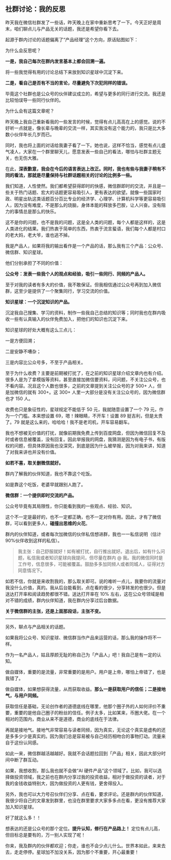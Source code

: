 ## 社群讨论：我的反思

昨天我在微信社群发了一些话，昨天晚上在家中重新思考了一下。今天正好是周末，咱们聊点儿与产品无关的话题，我还是希望你看下去。

起源于群内讨论的话题偏离了“产品经理”这个方向，原话贴图如下：

为什么会反思呢？

**一是，我自己每次在群内发言基本上都会回溯一遍。**

将一些我觉得有用的讨论总结下来放到知识星球中沉淀下来。

**二是，看自己是否有不当的言论，尽量避免下次犯同样的错误。** 

毕竟这个社群也是公众号的伙伴建议成立的，希望与更多的同行进行交流。我还是比较怕误导一些同行伙伴的。

为什么会有这篇文章呢？

昨天晚上我自己重新看我的一些发言的时候，觉得有点儿高高在上的感觉。说的不好听一点就是，像长辈与晚辈的交流一样，其实我没有这个能力的，我只是比大多数小伙伴年长几岁而已。

同时，我也将上面的对话给我妻子看了一下。她也说，这样不恰当，感觉有点儿盛气凌人，大家在一个群里聊天儿，愿意发表一些自己的看法，哪怕与社群主题无关，也无伤大雅。

在此，**深表歉意，我会在今后的语言表达上改正。同时，我也有些与我妻子稍有不同的看法，那就是尽量保持与社群话题相关的讨论的比例多一些。**

我们知道，人性使然。我们都希望获得即时的快感，微信群即时的交流，并且是一些关于热门话题、宏大的话题更容易吸引人，更有表达的欲望。就像一些国家时政、明星出轨这类话题百分百比专业的经济学、心理学、计算机科学等更容易吸引人，因为没有难度，不是那么的烧脑，身体本能的释放多巴胺，让人兴奋。没有阻力的事情总是那么的快乐。

这不是你的问题，也不是我的问题，这是全人类的问题，每个人都是这样的，这是人类进化的结果。我们热衷于简单的东西，热衷于流言蜚语，我们每个人都是村口的老大妈，老大爷，谁也逃不掉。

我是产品人，如果将我的输出看作是一个产品的话，那么我有三个产品：公众号、微信群、知识星球。

他们分别承担了不同的价值：

**公众号：发表一些我个人的观点和经验，吸引一些同行、同频的产品人。**

至于对我的读者有多大的价值，我不敢保证。但我相信通过公众号再到加入微信群，这至少是提供了一个聚集同行，学习交流的价值。

**知识星球：一个沉淀知识的产品。**

沉淀我自己搜集、学习的资料，制作一些我自己总结的知识等；同时我也在群内吸收一些有认真输入的伙伴免费加入，把他们的知识也沉淀下来。

知识星球的好处大概有这么三点儿：

一是方便回溯；

二是安静不嘈杂；

三是内容比公众号多，不至于产品相关。

至于为什么收费？主要是前期被打扰了，在之前的知识星球介绍文章内也有介绍。很多人是为了拿模版等资料，甚至直接加微信要资料，问问题，不关注公众号，也不看内容。况且这个人数也很多，之前的文章提到关注公众号的才 500+ 人，但是加微信的就有 300+。这 300+ 人里一大部分是没有关注公众号的，因为微信群也才 150 人。

收费也只是象征性的，星球规定不能低于 50 元，我就随意设置了一个 79 元，作为一个门槛。本来想设置 69，嗯！辣眼睛，不开车！设置 89 挺吉利，但是太贵了。79 就是这么来的，哈哈哈！我不是老司机，开车容易翻车。

我也不想被无价值的打扰，就像前期我免费上传到百度网盘，但因为微信回复不及时或者信息被覆盖，没有回复。因此举报我的网盘，我猜测是因为有电子书，有版权的问题，但具体原因我也没深究，到底是因为什么被举报，因为对我来讲，知道了对我来讲也并没有价值。

**如若不喜，取关删微信就好。** 

群内了解我的伙伴知道，我也不靠这个吃饭。

如是靠这个吃饭，老婆早就跟别人跑了。

**微信群：一个提供即时交流的产品。**

公众号毕竟有其局限性，你只能看到我的一些观点、经验、知识。

这个不一定是最好的，也不一定都正确，也不一定对你有用。因此，才有了微信群，可以看到更多人，**碰撞出思维的火花**。

群内的伙伴知道，或者每次加微信的伙伴私信想进群，我也一一私信说明（估计90%伙伴收到这样的私信）。

> 我主张：自己舒服就好！如有被打扰，自行推出就好。退出后，如有什么问题，私信我或者知识星球向我提问，但尽量在群内 @ 我。我的微信同时是工作号，信息很多，可能被覆盖。鼓励多多加同频人或者同城人，征得对方同意情况下。

如若不信，你就是来收割我的，那么取关即可。说的难听一点儿，我要你的流量对我没什么价值，真的。我从后台能看到，点在看的很少，分享转发的也很少。但是送达打开率和阅读趋势都很不错。送达打开率在 10% 左右，这在公众号领域是相对不错的成绩，群内伙伴知道，我在群内分享过后台数据。

**关于微信群的主张，还是上面那段话，主张不变。**

-----

另外，聊点与产品相关的话题。

如果我将公众号、知识星球、微信群当作产品来运营的话，那么我的操作将不一样。

作为一名产品人，姑且厚颜无耻的称自己为「产品人」吧！我自己是有一定的认知。

做自媒体，重要的是流量，非常重要的是用户。用户是上帝，哪怕上帝错了，也是我错了。

做自媒体，如果想获得流量，从而获取收益。**那么一是获取用户的信任；二是接地气，与用户同频。**

获取信任是基础，无论创作者的道德底线在哪里，他那个圈子外的人如何评价不重要，重要的是他自己圈子的粉丝的信任。例子太多，比如某来，币圈大佬。在一个相对的范围内，商业从来不是道德，商业的底线在于法律。

再就是接地气。接地气非常容易与读者同频，因为真实，无论这个真实是虚构的还是多多少少是真实的。因为我们总是容易被与自己经历相吻合的事物打动。流量来自于这份认同感。

如此一来，微信群越活越越好。我就不会话题拉回到「产品」相关，因此大部分时间中断了群互动。

如果，我想收割，那么我也就不会做“AI 硬件产品”这个领域了。比如，我可以选择做投资领域，我之前也在群内分享过我的投资收益，相对于做投资的读者，对于我的金钱收益特别大，因为做投资的人更有钱，更舍得投入。

另外，我也可以大力号召伙伴们分享、点在看，要求评论。还是群内的伙伴知道，我很少将自己的文章发到群里，也没在群里要求大家多多点在看，更没有推荐大家加入知识星球。

好了就这么多！！

想表达的还是公众号的那个定位。**提升认知，修行在产品路上！** 定位有点儿高，但目标总是要有的，万一别人实现了呢！

你来，我及群内的伙伴都欢迎；你走，谁也不会少点儿什么。世界本如此，来来去去，走走停停。星球加不加没关系，因为那个不重要，开心最重要！